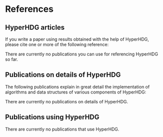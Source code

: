 # References


## HyperHDG articles

If you write a paper using results obtained with the help of HyperHDG, please cite one or more of
the following reference:

There are currently no publications you can use for referencing HyperHDG so far.


## Publications on details of HyperHDG

The following publications explain in great detail the implementation of algorithms and data
structures of various components of HyperHDG:

There are currently no publications on details of HyperHDG.


## Publications using HyperHDG

There are currently no publications that use HyperHDG.
